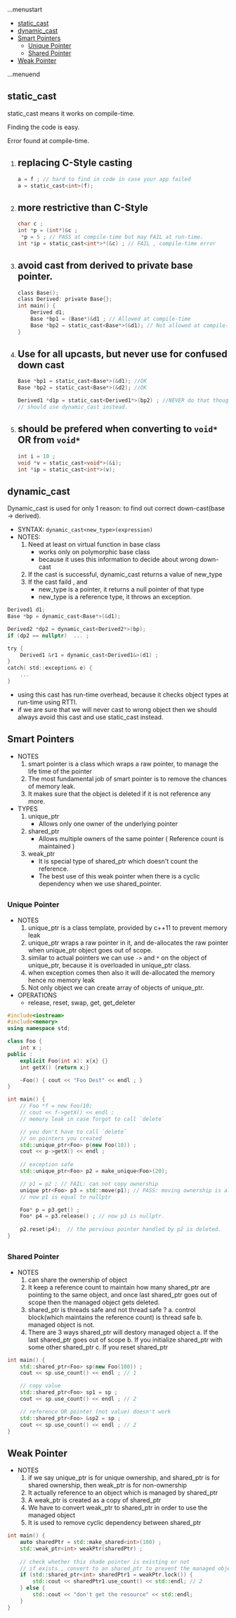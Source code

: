 ...menustart

 - [static_cast](#7788e276172dacc2d8d33631b670d026)
 - [dynamic_cast](#fe9be20b5d842a2d5963b97405c48505)
 - [Smart Pointers](#132ccb2c923b36fd08733ec8f59196f0)
     - [Unique Pointer](#a8b9a57e98c9268264fa808b175965f8)
     - [Shared Pointer](#75880725e5db6e3d8e78a307329a85c5)
 - [Weak Pointer](#48b3c31e5708bb24903988d567528fd3)

...menuend


<h2 id="7788e276172dacc2d8d33631b670d026"></h2>


## static_cast

static_cast means it works on compile-time.  

Finding the code is easy. 

Error found at compile-time.

1. replacing C-Style casting 
    - 
    ```c
    a = f ; // hard to find in code in case your app failed
    a = static_cast<int>(f);
    ```
2. more restrictive than C-Style
    - 
    ```c
    char c ;
    int *p = (int*)&c ;
     *p = 5 ; // PASS at compile-time but may FAIL at run-time.
    int *ip = static_cast<int*>*(&c) ; // FAIL , compile-time error
    ```
3. avoid cast from derived to private base pointer.
    - 
    ```c
    class Base();
    class Derived: private Base{};
    int main() {
        Derived d1;
        Base *bp1 = (Base*)&d1 ; // Allowed at compile-time
        Base *bp2 = static_cast<Base*>(&d1); // Not allowed at compile-time
    }
    ```
3. Use for all upcasts, but never use for confused down cast
    - 
    ```c
    Base *bp1 = static_cast<Base*>(&d1); //OK
    Base *bp2 = static_cast<Base*>(&d2); //OK

    Derived1 *d1p = static_cast<Derived1*>(bp2) ; //NEVER do that though compiling ok
    // should use dynamic_cast instead.
    ```
4. should be prefered when converting to `void*` OR from `void*`
    - 
    ```c
    int i = 10 ;
    void *v = static_cast<void*>(&i);
    int *ip = static_cast<int*>(v);
    ```


<h2 id="fe9be20b5d842a2d5963b97405c48505"></h2>


## dynamic_cast

Dynamic_cast is used for only 1 reason:  to find out correct down-cast(base -> derived).

- SYNTAX: `dynamic_cast<new_type>(expression)`
- NOTES:
    1. Need at least on virtual function in base class
        - works only on polymorphic base class
        - because it uses this information to decide about wrong down-cast
    2. If the cast is successful, dynamic_cast returns a value of new_type
    3. If the cast faild , and 
        - new_type is a pointer, it returns a null pointer of that type
        - new_type is a reference type, it throws an exception.


```c
Derived1 d1;
Base *bp = dynamic_cast<Base*>(&d1);

Derived2 *dp2 = dynamic_cast<Derived2*>(bp);
if (dp2 == nullptr)  ... ;

try {
    Derived1 &r1 = dynamic_cast<Derived1&>(d1) ;  
}
catch( std::exception& e) {
    ...
}
```

- using this cast has run-time overhead, because it checks object types at run-time using RTTI.
- if we are sure that we will never cast to wrong object then we should always avoid this cast and use static_cast instead.

<h2 id="132ccb2c923b36fd08733ec8f59196f0"></h2>


## Smart Pointers

- NOTES
    1. smart pointer is a class which wraps a raw pointer, to manage the life time of the pointer
    2. The most fundamental job of smart pointer is to remove the chances of memory leak.
    3. It makes sure that the object is deleted if it is not reference any more.
- TYPES
    1. unique_ptr
        - Allows only one owner of the underlying pointer
    2. shared_ptr
        - Allows multiple owners of the same pointer ( Reference count is maintained )
    3. weak_ptr
        - It is special type of shared_ptr which doesn't count the reference.
        - The best use of this weak pointer when there is a cyclic dependency when we use shared_pointer. 


<h2 id="a8b9a57e98c9268264fa808b175965f8"></h2>


### Unique Pointer 

- NOTES
    1. unique_ptr is a class template, provided by c++11 to prevent memory leak
    2. unique_ptr wraps a raw pointer in it, and de-allocates the raw pointer when unique_ptr object goes out of scope.
    3. similar to actual pointers we can use `->` and `*` on the object of unique_ptr, because it is overloaded in unique_ptr class.
    4. when exception comes then also it will de-allocated the memory hence no memory leak
    5. Not only object we can create array of objects of unique_ptr.
- OPERATIONS
    - release, reset, swap, get, get_deleter


```cpp
#include<iostream>
#include<memory>
using namespace std;

class Foo {
    int x ;
public :
    explicit Foo(int x): x{x} {}
    int getX() {return x;}

    ~Foo() { cout << "Foo Dest" << endl ; }
}

int main() {
    // Foo *f = new Foo(10;
    // cout << f->getX() << endl ;
    // memory leak in case forgot to call `delete`

    // you don't have to call `delete` 
    // on pointers you created 
    std::unique_ptr<Foo> p(new Foo(10)) ;
    cout << p->getX() << endl ;
    
    // exception safe
    std::unique_ptr<Foo> p2 = make_unique<Foo>(20); 

    // p1 = p2 ; // FAIL: can not copy ownership
    unique ptr<Foo> p3 = std::move(p1); // PASS: moving ownership is allowed. 
    // now p1 is equal to nullptr

    Foo* p = p3.get() ;
    Foo* p4 = p3.release() ; // now p3 is nullptr.
    
    p2.reset(p4);  // the pervious pointer handled by p2 is deleted.
}
```


<h2 id="75880725e5db6e3d8e78a307329a85c5"></h2>


### Shared Pointer 

- NOTES
    1. can share the ownership of object
    2. It keep a reference count to maintain how many shared_ptr are pointing to the same object, and once last shared_ptr goes out of scope then the managed object gets deleted.
    3. shared_ptr is threads safe and not thread safe ?
        a. control block(which maintains the reference count) is thread safe 
        b. managed object is not.
    4. There are 3 ways shared_ptr will destory managed object 
        a. If the last shared_ptr goes out of scope
        b. If you initialize shared_ptr with some other shared_ptr
        c. If you reset shared_ptr


```cpp
int main() {
    std::shared_ptr<Foo> sp(new Foo(100)) ;
    cout << sp.use_count() << endl ; // 1

    // copy value
    std::shared_ptr<Foo> sp1 = sp ;
    cout << sp.use_count() << endl ; // 2

    // reference OR pointer (not value) doesn't work 
    std::shared_ptr<Foo> &sp2 = sp ;
    cout << sp.use_count() << endl ; // 2
}
```

<h2 id="48b3c31e5708bb24903988d567528fd3"></h2>


## Weak Pointer 

- NOTES
    1. if we say unique_ptr is for unique ownership, and shared_ptr is for shared ownership, then weak_ptr is for non-ownership 
    2. It actually reference to an object which is managed by shared_ptr
    3. A weak_ptr is created as a copy of shared_ptr
    4. We have to convert weak_ptr to shared_ptr in order to use the managed object
    5. It is used to remove cyclic dependency between shared_ptr


```cpp
int main() {
    auto sharedPtr = std::make_shared<int>(100) ;
    std::weak_ptr<int> weakPtr(sharedPtr) ;
    
    // check whether this shade pointer is existing or not 
    // if exists , convert to an shared_ptr to prevent the managed object from deallocation.
    if (std::shared_ptr<int> sharedPtr1 = weakPtr.lock()) {
        std::cout << sharedPtr1.use_count() << std::endl; // 2 
    } else {
        std::cout << "don't get the resource" << std::endl;
    }
}
```






